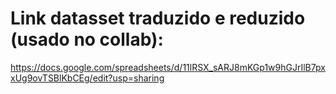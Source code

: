 # Link datasset traduzido e reduzido (usado no collab):

https://docs.google.com/spreadsheets/d/11lRSX_sARJ8mKGp1w9hGJrIlB7pxxUg9ovTSBlKbCEg/edit?usp=sharing

